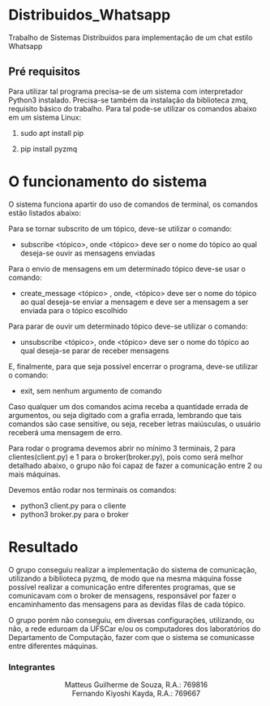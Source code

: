 # Distribuidos_Whatsapp
Trabalho de Sistemas Distribuídos para implementação de um chat estilo Whatsapp

## Pré requisitos
Para utilizar tal programa precisa-se de um sistema com interpretador Python3 instalado. Precisa-se também da instalação da biblioteca zmq, requisito básico do trabalho. Para tal pode-se utilizar os comandos abaixo em um sistema Linux:

1. sudo apt install pip

2. pip install pyzmq

# O funcionamento do sistema

O sistema funciona apartir do uso de comandos de terminal, os comandos estão listados abaixo:

Para se tornar subscrito de um tópico, deve-se utilizar o comando:

* subscribe <tópico>, onde <tópico> deve ser o nome do tópico ao qual deseja-se ouvir as mensagens enviadas

Para o envio de mensagens em um determinado tópico deve-se usar o comando:

* create_message <tópico> <mensagem>, onde, <tópico> deve ser o nome do tópico ao qual deseja-se enviar a mensagem e <mensagem> deve ser a mensagem a ser enviada para o tópico escolhido

Para parar de ouvir um determinado tópico deve-se utilizar o comando:

* unsubscribe <tópico>, onde <tópico> deve ser o nome do tópico ao qual deseja-se parar de receber mensagens

E, finalmente, para que seja possível encerrar o programa, deve-se utilizar o comando:

* exit, sem nenhum argumento de comando

Caso qualquer um dos comandos acima receba a quantidade errada de argumentos, ou seja digitado com a grafia errada, lembrando que tais comandos são case sensitive, ou seja, receber letras maiúsculas, o usuário receberá uma mensagem de erro.

Para rodar o programa devemos abrir no mínimo 3 terminais, 2 para clientes(client.py) e 1 para o broker(broker.py), pois como será melhor detalhado abaixo, o grupo não foi capaz de fazer a comunicação entre 2 ou mais máquinas.

Devemos então rodar nos terminais os comandos:
* python3 client.py para o cliente
* python3 broker.py para o broker

# Resultado

O grupo conseguiu realizar a implementação do sistema de comunicação, utilizando a biblioteca pyzmq, de modo que na mesma máquina fosse possível realizar a comunicação entre diferentes programas, que se comunicavam com o broker de mensagens, responsável por fazer o encaminhamento das mensagens para as devidas filas de cada tópico.

O grupo porém não conseguiu, em diversas configurações, utilizando, ou não, a rede eduroam da UFSCar e/ou os computadores dos laboratórios do Departamento de Computação, fazer com que o sistema se comunicasse entre diferentes máquinas.

### Integrantes
<center>
Matteus Guilherme de Souza, R.A.: 769816
<br>
Fernando Kiyoshi Kayda, R.A.: 769667
</center>